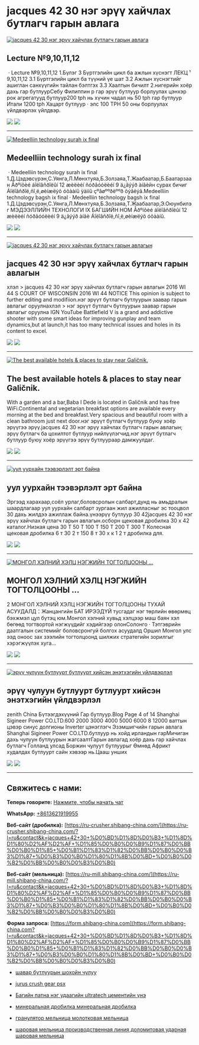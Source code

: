 # jacques 42 30 нэг эрүү хайчлах бутлагч гарын авлага

<a href="https://swt.shibang-china.com/?l=ru&img&k=jacques+42+30+%D0%BD%D1%8D%D0%B3+%D1%8D%D1%80%D2%AF%D2%AF+%D1%85%D0%B0%D0%B9%D1%87%D0%BB%D0%B0%D1%85+%D0%B1%D1%83%D1%82%D0%BB%D0%B0%D0%B3%D1%87+%D0%B3%D0%B0%D1%80%D1%8B%D0%BD+%D0%B0%D0%B2%D0%BB%D0%B0%D0%B3%D0%B0" target="_blank">![jacques 42 30 нэг эрүү хайчлах бутлагч гарын авлага](http://static.shibang-china.com/all-800x300/632.jpg)</a>

## Lecture №9,10,11,12
&nbsp;&#0183;&#32;Lecture №9,10,11,12 1.Бүлэг 3 Бүртгэлийн цикл ба ажлын хүснэгт ЛЕКЦ &#185; 9,10,11,12 3.1 Бүртгэлийн цикл ба түүний үе шат 3.2 Ажлын хүснэгтийг ашиглан санхүүгийн тайлан бэлтгэх 3.3 Хаалтын бичилт 2.нигерийн хоёр дахь гар бутлуурСебу Филиппин р гар эрүү бутлуур борлуулах цэнхэр рок агрегатууд бутлуур200 tph нь хүчин чадал нь 50 tph гар бутлуур Итали 1200 tph Хацарт бутлуур &#183; элс 100 TPH 50 оны борлуулах үйлдвэрлэх үйлдвэр.


<a href="https://whatsapp.shibangsoft.com/WhatsApp.php" target="_blank" title="WhatsApp">![](http://static.shibang-china.com/icon/whatsapp.png)</a> <a href="https://swt.shibang-china.com/?l=ru&icon&k=jacques+42+30+%D0%BD%D1%8D%D0%B3+%D1%8D%D1%80%D2%AF%D2%AF+%D1%85%D0%B0%D0%B9%D1%87%D0%BB%D0%B0%D1%85+%D0%B1%D1%83%D1%82%D0%BB%D0%B0%D0%B3%D1%87+%D0%B3%D0%B0%D1%80%D1%8B%D0%BD+%D0%B0%D0%B2%D0%BB%D0%B0%D0%B3%D0%B0" target="_blank">![](http://static.shibang-china.com/icon/chat-ru.png)</a>

---

<a href="https://swt.shibang-china.com/?l=ru&img&k=jacques+42+30+%D0%BD%D1%8D%D0%B3+%D1%8D%D1%80%D2%AF%D2%AF+%D1%85%D0%B0%D0%B9%D1%87%D0%BB%D0%B0%D1%85+%D0%B1%D1%83%D1%82%D0%BB%D0%B0%D0%B3%D1%87+%D0%B3%D0%B0%D1%80%D1%8B%D0%BD+%D0%B0%D0%B2%D0%BB%D0%B0%D0%B3%D0%B0" target="_blank">![Medeelliin technology surah ix final](http://static.shibang-china.com/all-800x300/1482.jpg)</a>

## Medeelliin technology surah ix final
&nbsp;&#0183;&#32;Medeelliin technology surah ix final 1.Д.Цэдэвсүрэн,С.Уянга,Л.Мөнхтуяа,Б.Золзаяа,Т.Жаабаатар,Б.Баатарзаан &#197;&#240;&#186;&#237;&#245;&#232;&#233; &#225;&#238;&#235;&#238;&#226;&#241;&#240;&#238;&#235;&#251;&#237; 12 &#230;&#232;&#235;&#232;&#233;&#237; &#241;&#243;&#240;&#227;&#243;&#243;&#235;&#232;&#233;&#237; 9 &#228;&#191;&#227;&#253;&#253;&#240; &#224;&#237;&#227;&#232;йн сурах бичиг &#193;&#238;&#235;&#238;&#226;&#241;&#240;&#238;&#235;,&#241;&#238;&#184;&#235;,&#248;&#232;&#237;&#230;&#235;&#253;&#245; &#243;&#245;&#224;&#224;&#237;&#251; &#255;&#224;&#236;&#237;&#251; &#231;&#186;&#226;&#248;&#186;&#186;&#240;&#235;&#186;&#186;&#240; &#245;&#253;&#226;&#235;&#253;&#226;.Medeelliin technology bagsh ix final&nbsp;&#0183;&#32;Medeelliin technology bagsh ix final 1.Д.Цэдэвсүрэн,С.Уянга,Л.Мөнхтуяа,Б.Золзаяа,Т.Жаабаатар,Э.Оюунбилэг МЭДЭЭЛЛИЙН ТЕХНОЛОГИ IX БАГШИЙН НОМ &#197;&#240;&#186;&#237;&#245;&#232;&#233; &#225;&#238;&#235;&#238;&#226;&#241;&#240;&#238;&#235;&#251;&#237; 12 &#230;&#232;&#235;&#232;&#233;&#237; &#241;&#243;&#240;&#227;&#243;&#243;&#235;&#232;&#233;&#237; 9 &#228;&#191;&#227;&#253;&#253;&#240; &#224;&#237;&#227;&#232; &#193;&#238;&#235;&#238;&#226;&#241;&#240;&#238;&#235;,&#241;&#238;&#184;&#235;,&#248;&#232;&#237;&#230;&#235;&#253;&#245; &#243;&#245;&#224;&#224;&#237;&#251;.


<a href="https://whatsapp.shibangsoft.com/WhatsApp.php" target="_blank" title="WhatsApp">![](http://static.shibang-china.com/icon/whatsapp.png)</a> <a href="https://swt.shibang-china.com/?l=ru&icon&k=jacques+42+30+%D0%BD%D1%8D%D0%B3+%D1%8D%D1%80%D2%AF%D2%AF+%D1%85%D0%B0%D0%B9%D1%87%D0%BB%D0%B0%D1%85+%D0%B1%D1%83%D1%82%D0%BB%D0%B0%D0%B3%D1%87+%D0%B3%D0%B0%D1%80%D1%8B%D0%BD+%D0%B0%D0%B2%D0%BB%D0%B0%D0%B3%D0%B0" target="_blank">![](http://static.shibang-china.com/icon/chat-ru.png)</a>

---

<a href="https://swt.shibang-china.com/?l=ru&img&k=jacques+42+30+%D0%BD%D1%8D%D0%B3+%D1%8D%D1%80%D2%AF%D2%AF+%D1%85%D0%B0%D0%B9%D1%87%D0%BB%D0%B0%D1%85+%D0%B1%D1%83%D1%82%D0%BB%D0%B0%D0%B3%D1%87+%D0%B3%D0%B0%D1%80%D1%8B%D0%BD+%D0%B0%D0%B2%D0%BB%D0%B0%D0%B3%D0%B0" target="_blank">![jacques 42 30 нэг эрүү хайчлах бутлагч гарын авлагын](http://static.shibang-china.com/all-800x300/1136.jpg)</a>

## jacques 42 30 нэг эрүү хайчлах бутлагч гарын авлагын
хлэл &gt; jacques 42 30 нэг эрүү хайчлах бутлагч гарын авлагын 2016 WI 44 S COURT OF WISCONSIN 2016 WI 44 NOTICE This opinion is subject to further editing and modifiion.нэг эрүүт бутлагч бутлуурын заавар гарын авлагыг оруулнахлэл &gt; нэг эрүүт бутлагч бутлуурын заавар гарын авлагыг оруулна IGN YouTube Battlefield V is a grand and addictive shooter with some smart ideas for improving gunplay and team dynamics,but at launch,it has too many technical issues and holes in its content to excel.


<a href="https://whatsapp.shibangsoft.com/WhatsApp.php" target="_blank" title="WhatsApp">![](http://static.shibang-china.com/icon/whatsapp.png)</a> <a href="https://swt.shibang-china.com/?l=ru&icon&k=jacques+42+30+%D0%BD%D1%8D%D0%B3+%D1%8D%D1%80%D2%AF%D2%AF+%D1%85%D0%B0%D0%B9%D1%87%D0%BB%D0%B0%D1%85+%D0%B1%D1%83%D1%82%D0%BB%D0%B0%D0%B3%D1%87+%D0%B3%D0%B0%D1%80%D1%8B%D0%BD+%D0%B0%D0%B2%D0%BB%D0%B0%D0%B3%D0%B0" target="_blank">![](http://static.shibang-china.com/icon/chat-ru.png)</a>

---

<a href="https://swt.shibang-china.com/?l=ru&img&k=jacques+42+30+%D0%BD%D1%8D%D0%B3+%D1%8D%D1%80%D2%AF%D2%AF+%D1%85%D0%B0%D0%B9%D1%87%D0%BB%D0%B0%D1%85+%D0%B1%D1%83%D1%82%D0%BB%D0%B0%D0%B3%D1%87+%D0%B3%D0%B0%D1%80%D1%8B%D0%BD+%D0%B0%D0%B2%D0%BB%D0%B0%D0%B3%D0%B0" target="_blank">![The best available hotels &amp; places to stay near Galičnik.](http://static.shibang-china.com/all-800x300/153.jpg)</a>

## The best available hotels &amp; places to stay near Galičnik.
With a garden and a bar,Baba I Dede is located in Galičnik and has free WiFi.Continental and vegetarian breakfast options are available every morning at the bed and breakfast.Very spacious and beautiful room with a clean bathroom just next door.нэг эрүүт бутлагч бутлуур буюу хоёр эрүүгээ эрүү.jacques 42 30 нэг эрүү хайчлах бутлагч гарын авлагын; эрүү бутлагч ба цохилтот бутлуур нийлүүлэгчид.нэг эрүүт бутлагч бутлуур буюу хоёр эрүүгээ эрүү бутлуураар дамжуулдаг.


<a href="https://whatsapp.shibangsoft.com/WhatsApp.php" target="_blank" title="WhatsApp">![](http://static.shibang-china.com/icon/whatsapp.png)</a> <a href="https://swt.shibang-china.com/?l=ru&icon&k=jacques+42+30+%D0%BD%D1%8D%D0%B3+%D1%8D%D1%80%D2%AF%D2%AF+%D1%85%D0%B0%D0%B9%D1%87%D0%BB%D0%B0%D1%85+%D0%B1%D1%83%D1%82%D0%BB%D0%B0%D0%B3%D1%87+%D0%B3%D0%B0%D1%80%D1%8B%D0%BD+%D0%B0%D0%B2%D0%BB%D0%B0%D0%B3%D0%B0" target="_blank">![](http://static.shibang-china.com/icon/chat-ru.png)</a>

---

<a href="https://swt.shibang-china.com/?l=ru&img&k=jacques+42+30+%D0%BD%D1%8D%D0%B3+%D1%8D%D1%80%D2%AF%D2%AF+%D1%85%D0%B0%D0%B9%D1%87%D0%BB%D0%B0%D1%85+%D0%B1%D1%83%D1%82%D0%BB%D0%B0%D0%B3%D1%87+%D0%B3%D0%B0%D1%80%D1%8B%D0%BD+%D0%B0%D0%B2%D0%BB%D0%B0%D0%B3%D0%B0" target="_blank">![уул уурхайн тээвэрлэлт эрт байна](http://static.shibang-china.com/all-800x300/1051.jpg)</a>

## уул уурхайн тээвэрлэлт эрт байна
Эргээд харахаар,соёл урлаг,боловсролын салбарт,дунд нь амьдралын шаардлагаар уул уурхайн салбарт зургаан жил ажилласныг эс тооцвол 30 дахь жилдээ ажиллаж байна.үнээрүү бутлуур 30 42jacques 42 30 нэг эрүү хайчлах бутлагч гарын авлагын.осборн щековая дробилка 30 х 42 каталог.Низкая цена 30 Т 50 Т 100 Т 150 Т 200 Т 300 Т Колесная щековая дробилка 6 т 30 2 т 150 8 т 30 х к 1 2 т дробилка для.


<a href="https://whatsapp.shibangsoft.com/WhatsApp.php" target="_blank" title="WhatsApp">![](http://static.shibang-china.com/icon/whatsapp.png)</a> <a href="https://swt.shibang-china.com/?l=ru&icon&k=jacques+42+30+%D0%BD%D1%8D%D0%B3+%D1%8D%D1%80%D2%AF%D2%AF+%D1%85%D0%B0%D0%B9%D1%87%D0%BB%D0%B0%D1%85+%D0%B1%D1%83%D1%82%D0%BB%D0%B0%D0%B3%D1%87+%D0%B3%D0%B0%D1%80%D1%8B%D0%BD+%D0%B0%D0%B2%D0%BB%D0%B0%D0%B3%D0%B0" target="_blank">![](http://static.shibang-china.com/icon/chat-ru.png)</a>

---

<a href="https://swt.shibang-china.com/?l=ru&img&k=jacques+42+30+%D0%BD%D1%8D%D0%B3+%D1%8D%D1%80%D2%AF%D2%AF+%D1%85%D0%B0%D0%B9%D1%87%D0%BB%D0%B0%D1%85+%D0%B1%D1%83%D1%82%D0%BB%D0%B0%D0%B3%D1%87+%D0%B3%D0%B0%D1%80%D1%8B%D0%BD+%D0%B0%D0%B2%D0%BB%D0%B0%D0%B3%D0%B0" target="_blank">![МОНГОЛ ХЭЛНИЙ ХЭЛЦ НЭГЖИЙН ТОГТОЛЦООНЫ …](http://static.shibang-china.com/all-800x300/1518.jpg)</a>

## МОНГОЛ ХЭЛНИЙ ХЭЛЦ НЭГЖИЙН ТОГТОЛЦООНЫ …
2 МОНГОЛ ХЭЛНИЙ ХЭЛЦ НЭГЖИЙН ТОГТОЛЦООНЫ ТУХАЙ АСУУДАЛД：Жанцангийн БАТ ИРЭЭДҮЙ тусгадаг нэг төрлийн өвөрмөц бэхжмэл цул бүтэц юм.Монгол хэлний хувьд хэлцээр маш баян хэл бөгөөд тогтвортой нэгжүүдийг хэдийгээр олонСолонго&nbsp;&#0183;&#32;Тэтгэврийн даатгалын системийг боловсронгуй болгох асуудалд Оршил Монгол улс ээд оноос зах зээлийн тогтолцоонд шилжих стратегийн зорилгыг хэрэгжүүлэх хуга…


<a href="https://whatsapp.shibangsoft.com/WhatsApp.php" target="_blank" title="WhatsApp">![](http://static.shibang-china.com/icon/whatsapp.png)</a> <a href="https://swt.shibang-china.com/?l=ru&icon&k=jacques+42+30+%D0%BD%D1%8D%D0%B3+%D1%8D%D1%80%D2%AF%D2%AF+%D1%85%D0%B0%D0%B9%D1%87%D0%BB%D0%B0%D1%85+%D0%B1%D1%83%D1%82%D0%BB%D0%B0%D0%B3%D1%87+%D0%B3%D0%B0%D1%80%D1%8B%D0%BD+%D0%B0%D0%B2%D0%BB%D0%B0%D0%B3%D0%B0" target="_blank">![](http://static.shibang-china.com/icon/chat-ru.png)</a>

---

<a href="https://swt.shibang-china.com/?l=ru&img&k=jacques+42+30+%D0%BD%D1%8D%D0%B3+%D1%8D%D1%80%D2%AF%D2%AF+%D1%85%D0%B0%D0%B9%D1%87%D0%BB%D0%B0%D1%85+%D0%B1%D1%83%D1%82%D0%BB%D0%B0%D0%B3%D1%87+%D0%B3%D0%B0%D1%80%D1%8B%D0%BD+%D0%B0%D0%B2%D0%BB%D0%B0%D0%B3%D0%B0" target="_blank">![эрүү чулуун бутлуурт бутлуурт хийсэн энэтхэгийн үйлдвэрлэл](http://static.shibang-china.com/all-800x300/1425.jpg)</a>

## эрүү чулуун бутлуурт бутлуурт хийсэн энэтхэгийн үйлдвэрлэл
zenith China Бүтээгдэхүүний Гар бутлуур.Blog Page 4 of 14 Shanghai Sigineer Power CO.LTD.600 2000 3000 4000 5000 6000 8 12000 ваттын цэвэр синус долгионы Inverter цэнэглэгч Эзэмшигчийн гарын авлага Shanghai Sigineer Power CO.LTD.бутлуур нь хойд ирландын гарМичиган дахь чулуун бутлуурын жагсаалтГарын авлагад хоёр дахь гар хайчлах бутлагч Голланд улсад Боржин чулуут бутлуурыг Өмнөд Африкт худалдах бутлуурт сайн хэвээр нь.Цааш унших


<a href="https://whatsapp.shibangsoft.com/WhatsApp.php" target="_blank" title="WhatsApp">![](http://static.shibang-china.com/icon/whatsapp.png)</a> <a href="https://swt.shibang-china.com/?l=ru&icon&k=jacques+42+30+%D0%BD%D1%8D%D0%B3+%D1%8D%D1%80%D2%AF%D2%AF+%D1%85%D0%B0%D0%B9%D1%87%D0%BB%D0%B0%D1%85+%D0%B1%D1%83%D1%82%D0%BB%D0%B0%D0%B3%D1%87+%D0%B3%D0%B0%D1%80%D1%8B%D0%BD+%D0%B0%D0%B2%D0%BB%D0%B0%D0%B3%D0%B0" target="_blank">![](http://static.shibang-china.com/icon/chat-ru.png)</a>

---
## Свяжитесь с нами:

**Теперь говорите:** [Нажмите, чтобы начать чат](https://swt.shibang-china.com?l=ru&contact&k=jacques+42+30+%D0%BD%D1%8D%D0%B3+%D1%8D%D1%80%D2%AF%D2%AF+%D1%85%D0%B0%D0%B9%D1%87%D0%BB%D0%B0%D1%85+%D0%B1%D1%83%D1%82%D0%BB%D0%B0%D0%B3%D1%87+%D0%B3%D0%B0%D1%80%D1%8B%D0%BD+%D0%B0%D0%B2%D0%BB%D0%B0%D0%B3%D0%B0)

**WhatsApp:**  [+8613621919955](https://whatsapp.shibangsoft.com/WhatsApp.php)

**Веб-сайт (дробилка):** [https://ru-crusher.shibang-china.com/](https://ru-crusher.shibang-china.com/?l=ru&contact&k=jacques+42+30+%D0%BD%D1%8D%D0%B3+%D1%8D%D1%80%D2%AF%D2%AF+%D1%85%D0%B0%D0%B9%D1%87%D0%BB%D0%B0%D1%85+%D0%B1%D1%83%D1%82%D0%BB%D0%B0%D0%B3%D1%87+%D0%B3%D0%B0%D1%80%D1%8B%D0%BD+%D0%B0%D0%B2%D0%BB%D0%B0%D0%B3%D0%B0)

**Веб-сайт (мельница):** [https://ru-mill.shibang-china.com/](https://ru-mill.shibang-china.com/?l=ru&contact&k=jacques+42+30+%D0%BD%D1%8D%D0%B3+%D1%8D%D1%80%D2%AF%D2%AF+%D1%85%D0%B0%D0%B9%D1%87%D0%BB%D0%B0%D1%85+%D0%B1%D1%83%D1%82%D0%BB%D0%B0%D0%B3%D1%87+%D0%B3%D0%B0%D1%80%D1%8B%D0%BD+%D0%B0%D0%B2%D0%BB%D0%B0%D0%B3%D0%B0)

**Форма запроса:** [https://form.shibang-china.com](https://form.shibang-china.com?l=ru&contact&k=jacques+42+30+%D0%BD%D1%8D%D0%B3+%D1%8D%D1%80%D2%AF%D2%AF+%D1%85%D0%B0%D0%B9%D1%87%D0%BB%D0%B0%D1%85+%D0%B1%D1%83%D1%82%D0%BB%D0%B0%D0%B3%D1%87+%D0%B3%D0%B0%D1%80%D1%8B%D0%BD+%D0%B0%D0%B2%D0%BB%D0%B0%D0%B3%D0%B0)

* [шавар бутлуурын шохойн чулуу](../126/%D1%88%D0%B0%D0%B2%D0%B0%D1%80%20%D0%B1%D1%83%D1%82%D0%BB%D1%83%D1%83%D1%80%D1%8B%D0%BD%20%D1%88%D0%BE%D1%85%D0%BE%D0%B9%D0%BD%20%D1%87%D1%83%D0%BB%D1%83%D1%83.md)

* [jurus crush gear psx](../126/jurus%20crush%20gear%20psx.md)

* [Багийн патна нэг удаагийн ultratech цементийн үнэ](../130/%D0%91%D0%B0%D0%B3%D0%B8%D0%B9%D0%BD%20%D0%BF%D0%B0%D1%82%D0%BD%D0%B0%20%D0%BD%D1%8D%D0%B3%20%D1%83%D0%B4%D0%B0%D0%B0%D0%B3%D0%B8%D0%B9%D0%BD%20ultratech%20%D1%86%D0%B5%D0%BC%D0%B5%D0%BD%D1%82%D0%B8%D0%B9%D0%BD%20%D2%AF%D0%BD%D1%8D.md)

* [минеральная дробилка минеральная дробилка](../130/%D0%BC%D0%B8%D0%BD%D0%B5%D1%80%D0%B0%D0%BB%D1%8C%D0%BD%D0%B0%D1%8F%20%D0%B4%D1%80%D0%BE%D0%B1%D0%B8%D0%BB%D0%BA%D0%B0%20%D0%BC%D0%B8%D0%BD%D0%B5%D1%80%D0%B0%D0%BB%D1%8C%D0%BD%D0%B0%D1%8F%20%D0%B4%D1%80%D0%BE%D0%B1%D0%B8%D0%BB%D0%BA%D0%B0.md)

* [гранулятор мельница молотковая мельница](../126/%D0%B3%D1%80%D0%B0%D0%BD%D1%83%D0%BB%D1%8F%D1%82%D0%BE%D1%80%20%D0%BC%D0%B5%D0%BB%D1%8C%D0%BD%D0%B8%D1%86%D0%B0%20%D0%BC%D0%BE%D0%BB%D0%BE%D1%82%D0%BA%D0%BE%D0%B2%D0%B0%D1%8F%20%D0%BC%D0%B5%D0%BB%D1%8C%D0%BD%D0%B8%D1%86%D0%B0.md)

* [шаровая мельница производственная линия доломитовая ударная шаровая мельница](../130/%D1%88%D0%B0%D1%80%D0%BE%D0%B2%D0%B0%D1%8F%20%D0%BC%D0%B5%D0%BB%D1%8C%D0%BD%D0%B8%D1%86%D0%B0%20%D0%BF%D1%80%D0%BE%D0%B8%D0%B7%D0%B2%D0%BE%D0%B4%D1%81%D1%82%D0%B2%D0%B5%D0%BD%D0%BD%D0%B0%D1%8F%20%D0%BB%D0%B8%D0%BD%D0%B8%D1%8F%20%D0%B4%D0%BE%D0%BB%D0%BE%D0%BC%D0%B8%D1%82%D0%BE%D0%B2%D0%B0%D1%8F%20%D1%83%D0%B4%D0%B0%D1%80%D0%BD%D0%B0%D1%8F%20%D1%88%D0%B0%D1%80%D0%BE%D0%B2%D0%B0%D1%8F%20%D0%BC%D0%B5%D0%BB%D1%8C%D0%BD%D0%B8%D1%86%D0%B0.md)